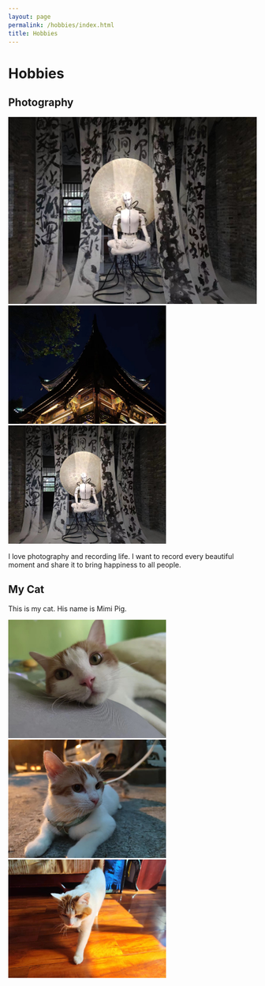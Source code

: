 ```yaml
---
layout: page
permalink: /hobbies/index.html
title: Hobbies
---
```


# Hobbies


## Photography
<div class="third">
<img src="Photo No.1.jpg" >
<img src="blogs/“20071676272727_”大.jpg"class="floatpic" width="320" height="240">
<img src="blogs/20111676273948_.pic.jpg"class="floatpic" width="320" height="240">
</div>

I love photography and recording life. I want to record every beautiful moment and share it to bring happiness to all people.

## My Cat

This is my cat. His name is Mimi Pig.

<div class="third">
<img src="blogs/20091676272936_.pic.jpg"class="floatpic" width="320" height="240">
<img src="blogs/20101676273938_.pic.jpg"class="floatpic" width="320" height="240">
<img src="blogs/20121676273972_.pic.jpg"class="floatpic" width="320" height="240">
</div>
<br>
